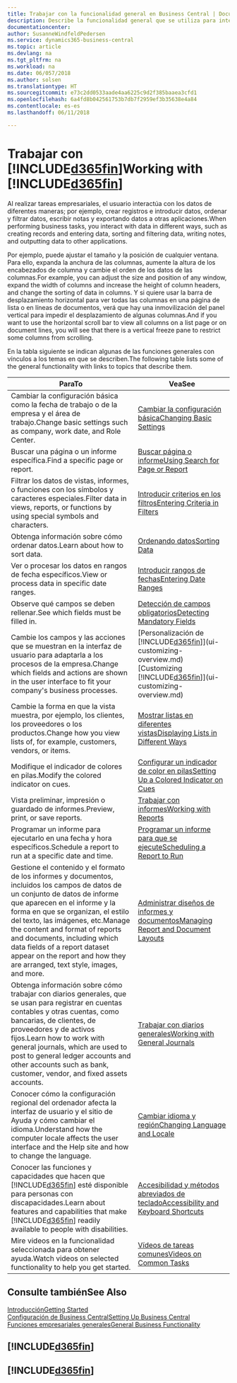 ```yaml
---
title: Trabajar con la funcionalidad general en Business Central | Documentos de Microsoft
description: Describe la funcionalidad general que se utiliza para interactuar con los datos en Business Central, como introducir valores, ordenar datos y cambiar de vista.
documentationcenter: 
author: SusanneWindfeldPedersen
ms.service: dynamics365-business-central
ms.topic: article
ms.devlang: na
ms.tgt_pltfrm: na
ms.workload: na
ms.date: 06/057/2018
ms.author: solsen
ms.translationtype: HT
ms.sourcegitcommit: e73c2dd0533aade4aa6225c9d2f385baaea3cfd1
ms.openlocfilehash: 6a4fd8b042561753b7db7f2959ef3b35638e4a84
ms.contentlocale: es-es
ms.lasthandoff: 06/11/2018

---
```

# <a name="working-with-included365finincludesd365finmdmd"></a><span data-ttu-id="75c13-103">Trabajar con [!INCLUDE[d365fin](includes/d365fin_md.md)]</span><span class="sxs-lookup"><span data-stu-id="75c13-103">Working with [!INCLUDE[d365fin](includes/d365fin_md.md)]</span></span>
<span data-ttu-id="75c13-104">Al realizar tareas empresariales, el usuario interactúa con los datos de diferentes maneras; por ejemplo, crear registros e introducir datos, ordenar y filtrar datos, escribir notas y exportando datos a otras aplicaciones.</span><span class="sxs-lookup"><span data-stu-id="75c13-104">When performing business tasks, you interact with data in different ways, such as creating records and entering data, sorting and filtering data, writing notes, and outputting data to other applications.</span></span>

<span data-ttu-id="75c13-105">Por ejemplo, puede ajustar el tamaño y la posición de cualquier ventana. Para ello, expanda la anchura de las columnas, aumente la altura de los encabezados de columna y cambie el orden de los datos de las columnas.</span><span class="sxs-lookup"><span data-stu-id="75c13-105">For example, you can adjust the size and position of any window, expand the width of columns and increase the height of column headers, and change the sorting of data in columns.</span></span> <span data-ttu-id="75c13-106">Y si quiere usar la barra de desplazamiento horizontal para ver todas las columnas en una página de lista o en líneas de documentos, verá que hay una inmovilización del panel vertical para impedir el desplazamiento de algunas columnas.</span><span class="sxs-lookup"><span data-stu-id="75c13-106">And if you want to use the horizontal scroll bar to view all columns on a list page or on document lines, you will see that there is a vertical freeze pane to restrict some columns from scrolling.</span></span>

<span data-ttu-id="75c13-107">En la tabla siguiente se indican algunas de las funciones generales con vínculos a los temas en que se describen.</span><span class="sxs-lookup"><span data-stu-id="75c13-107">The following table lists some of the general functionality with links to topics that describe them.</span></span>

| <span data-ttu-id="75c13-108">Para</span><span class="sxs-lookup"><span data-stu-id="75c13-108">To</span></span> | <span data-ttu-id="75c13-109">Vea</span><span class="sxs-lookup"><span data-stu-id="75c13-109">See</span></span> |
| --- | --- |
| <span data-ttu-id="75c13-110">Cambiar la configuración básica como la fecha de trabajo o de la empresa y el área de trabajo.</span><span class="sxs-lookup"><span data-stu-id="75c13-110">Change basic settings such as company, work date, and Role Center.</span></span> |[<span data-ttu-id="75c13-111">Cambiar la configuración básica</span><span class="sxs-lookup"><span data-stu-id="75c13-111">Changing Basic Settings</span></span>](ui-change-basic-settings.md) |
| <span data-ttu-id="75c13-112">Buscar una página o un informe específica.</span><span class="sxs-lookup"><span data-stu-id="75c13-112">Find a specific page or report.</span></span> |[<span data-ttu-id="75c13-113">Buscar página o informe</span><span class="sxs-lookup"><span data-stu-id="75c13-113">Using Search for Page or Report</span></span>](ui-search.md) |
| <span data-ttu-id="75c13-114">Filtrar los datos de vistas, informes, o funciones con los símbolos y caracteres especiales.</span><span class="sxs-lookup"><span data-stu-id="75c13-114">Filter data in views, reports, or functions by using special symbols and characters.</span></span> |[<span data-ttu-id="75c13-115">Introducir criterios en los filtros</span><span class="sxs-lookup"><span data-stu-id="75c13-115">Entering Criteria in Filters</span></span>](ui-enter-criteria-filters.md) |
| <span data-ttu-id="75c13-116">Obtenga información sobre cómo ordenar datos.</span><span class="sxs-lookup"><span data-stu-id="75c13-116">Learn about how to sort data.</span></span> |[<span data-ttu-id="75c13-117">Ordenando datos</span><span class="sxs-lookup"><span data-stu-id="75c13-117">Sorting Data</span></span>](ui-sorting.md) |
| <span data-ttu-id="75c13-118">Ver o procesar los datos en rangos de fecha específicos.</span><span class="sxs-lookup"><span data-stu-id="75c13-118">View or process data in specific date ranges.</span></span> |[<span data-ttu-id="75c13-119">Introducir rangos de fechas</span><span class="sxs-lookup"><span data-stu-id="75c13-119">Entering Date Ranges</span></span>](ui-enter-date-ranges.md) |
| <span data-ttu-id="75c13-120">Observe qué campos se deben rellenar.</span><span class="sxs-lookup"><span data-stu-id="75c13-120">See which fields must be filled in.</span></span> |[<span data-ttu-id="75c13-121">Detección de campos obligatorios</span><span class="sxs-lookup"><span data-stu-id="75c13-121">Detecting Mandatory Fields</span></span>](ui-mandatory-fields.md) |
| <span data-ttu-id="75c13-122">Cambie los campos y las acciones que se muestran en la interfaz de usuario para adaptarla a los procesos de la empresa.</span><span class="sxs-lookup"><span data-stu-id="75c13-122">Change which fields and actions are shown in the user interface to fit your company's business processes.</span></span> |<span data-ttu-id="75c13-123">[Personalización de [!INCLUDE[d365fin](includes/d365fin_md.md)]](ui-customizing-overview.md)</span><span class="sxs-lookup"><span data-stu-id="75c13-123">[Customizing [!INCLUDE[d365fin](includes/d365fin_md.md)]](ui-customizing-overview.md)</span></span> |
| <span data-ttu-id="75c13-124">Cambie la forma en que la vista muestra, por ejemplo, los clientes, los proveedores o los productos.</span><span class="sxs-lookup"><span data-stu-id="75c13-124">Change how you view lists of, for example, customers, vendors, or items.</span></span> |[<span data-ttu-id="75c13-125">Mostrar listas en diferentes vistas</span><span class="sxs-lookup"><span data-stu-id="75c13-125">Displaying Lists in Different Ways</span></span>](across-display-lists-different-views.md) |
| <span data-ttu-id="75c13-126">Modifique el indicador de colores en pilas.</span><span class="sxs-lookup"><span data-stu-id="75c13-126">Modify the colored indicator on cues.</span></span> |[<span data-ttu-id="75c13-127">Configurar un indicador de color en pilas</span><span class="sxs-lookup"><span data-stu-id="75c13-127">Setting Up a Colored Indicator on Cues</span></span>](ui-how-setup-colored-indicator-cues.md) |
|<span data-ttu-id="75c13-128">Vista preliminar, impresión o guardado de informes.</span><span class="sxs-lookup"><span data-stu-id="75c13-128">Preview, print, or save reports.</span></span>|[<span data-ttu-id="75c13-129">Trabajar con informes</span><span class="sxs-lookup"><span data-stu-id="75c13-129">Working with Reports</span></span>](ui-work-report.md)|
| <span data-ttu-id="75c13-130">Programar un informe para ejecutarlo en una fecha y hora específicos.</span><span class="sxs-lookup"><span data-stu-id="75c13-130">Schedule a report to run at a specific date and time.</span></span> |[<span data-ttu-id="75c13-131">Programar un informe para que se ejecute</span><span class="sxs-lookup"><span data-stu-id="75c13-131">Scheduling a Report to Run</span></span>](ui-work-report.md#ScheduleReport) |
| <span data-ttu-id="75c13-132">Gestione el contenido y el formato de los informes y documentos, incluidos los campos de datos de un conjunto de datos de informe que aparecen en el informe y la forma en que se organizan, el estilo del texto, las imágenes, etc.</span><span class="sxs-lookup"><span data-stu-id="75c13-132">Manage the content and format of reports and documents, including which data fields of a report dataset appear on the report and how they are arranged, text style, images, and more.</span></span>|[<span data-ttu-id="75c13-133">Administrar diseños de informes y documentos</span><span class="sxs-lookup"><span data-stu-id="75c13-133">Managing Report and Document Layouts</span></span>](ui-manage-report-layouts.md) |
| <span data-ttu-id="75c13-134">Obtenga información sobre cómo trabajar con diarios generales, que se usan para registrar en cuentas contables y otras cuentas, como bancarias, de clientes, de proveedores y de activos fijos.</span><span class="sxs-lookup"><span data-stu-id="75c13-134">Learn how to work with general journals, which are used to post to general ledger accounts and other accounts such as bank, customer, vendor, and fixed assets accounts.</span></span> |[<span data-ttu-id="75c13-135">Trabajar con diarios generales</span><span class="sxs-lookup"><span data-stu-id="75c13-135">Working with General Journals</span></span>](ui-work-general-journals.md) |
|<span data-ttu-id="75c13-136">Conocer cómo la configuración regional del ordenador afecta la interfaz de usuario y el sitio de Ayuda y cómo cambiar el idioma.</span><span class="sxs-lookup"><span data-stu-id="75c13-136">Understand how the computer locale affects the user interface and the Help site and how to change the language.</span></span>|[<span data-ttu-id="75c13-137">Cambiar idioma y región</span><span class="sxs-lookup"><span data-stu-id="75c13-137">Changing Language and Locale</span></span>](about-locale-language.md)|
|<span data-ttu-id="75c13-138">Conocer las funciones y capacidades que hacen que [!INCLUDE[d365fin](includes/d365fin_md.md)] esté disponible para personas con discapacidades.</span><span class="sxs-lookup"><span data-stu-id="75c13-138">Learn about features and capabilities that make [!INCLUDE[d365fin](includes/d365fin_md.md)] readily available to people with disabilities.</span></span>|[<span data-ttu-id="75c13-139">Accesibilidad y métodos abreviados de teclado</span><span class="sxs-lookup"><span data-stu-id="75c13-139">Accessibility and Keyboard Shortcuts</span></span>](ui-accessibility.md)|
|<span data-ttu-id="75c13-140">Mire videos en la funcionalidad seleccionada para obtener ayuda.</span><span class="sxs-lookup"><span data-stu-id="75c13-140">Watch videos on selected functionality to help you get started.</span></span>|[<span data-ttu-id="75c13-141">Vídeos de tareas comunes</span><span class="sxs-lookup"><span data-stu-id="75c13-141">Videos on Common Tasks</span></span>](across-videos.md)|  

## <a name="see-also"></a><span data-ttu-id="75c13-142">Consulte también</span><span class="sxs-lookup"><span data-stu-id="75c13-142">See Also</span></span>
[<span data-ttu-id="75c13-143">Introducción</span><span class="sxs-lookup"><span data-stu-id="75c13-143">Getting Started</span></span>](product-get-started.md)  
[<span data-ttu-id="75c13-144">Configuración de Business Central</span><span class="sxs-lookup"><span data-stu-id="75c13-144">Setting Up Business Central</span></span>](setup.md)  
[<span data-ttu-id="75c13-145">Funciones empresariales generales</span><span class="sxs-lookup"><span data-stu-id="75c13-145">General Business Functionality</span></span>](ui-across-business-areas.md)  

## [!INCLUDE[d365fin](includes/free_trial_md.md)]  
## [!INCLUDE[d365fin](includes/training_link_md.md)]

